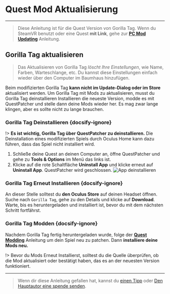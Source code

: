 # Quest Mod Aktualisierung
---
>
> Diese Anleitung ist für die Quest Version von Gorilla Tag. Wenn du SteamVR benutzt oder eine Quest **mit Link**, gehe zur [**PC Mod Updating**](pc-updating) Anleitung.

<div class="horizontal bordered" data-ea-publisher="gorillatagmodding-burrito-software" data-ea-type="image" data-ea-manual="true" id="quest-mod-updating"></div>

## Gorilla Tag aktualisieren

> Das Aktualisieren von Gorilla Tag *löscht Ihre Einstellungen*, wie Name, Farben, Warteschlange, etc. Du kannst diese Einstellungen einfach wieder über den Computer im Baumhaus hinzufügen.

Beim modifizierten Gorilla Tag **kann nicht im Update-Dialog oder im Store** aktualisiert werden. Um Gorilla Tag mit Mods zu aktualisieren, musst du Gorilla Tag deinstallieren Installieren die neueste Version, modde es mit QuestPatcher und stelle dann deine Mods wieder her. Es mag zwar lange klingen, aber es sollte nicht zu lange brauchen.

### Gorilla Tag Deinstallieren {docsify-ignore}

!> **Es ist wichtig, Gorilla Tag über QuestPatcher zu deinstallieren.** Die Deinstallation eines modifizierten Spiels durch Oculus Home kann dazu führen, dass das Spiel nicht installiert wird.

1. Schließe deine Quest an deinen Computer an, öffne QuestPatcher und gehe zu **Tools & Options** im Menü das links ist.
2. Klicke auf die rote Schaltfläche **Uninstall App** und klicke erneut auf **Uninstall App**. QuestPatcher wird geschlossen. ![App deinstallieren](../docs/files/uninstallapp.png)

### Gorilla Tag Erneut Installieren {docsify-ignore}

An dieser Stelle solltest du **den Oculus Store** auf deinen Headset öffnen. Suche nach `Gorilla Tag`, gehe zu den Details und klicke auf **Download**. Warte, bis es heruntergeladen und installiert ist, bevor du mit dem nächsten Schritt fortfährst.

### Gorilla Tag Modden {docsify-ignore}

Nachdem Gorilla Tag fertig heruntergeladen wurde, folge der [**Quest Modding**](quest-guide) Anleitung um dein Spiel neu zu patchen. Dann **installiere deine Mods neu.**

!> Bevor du Mods Erneut Installierst, solltest du die Quelle überprüfen, ob die Mod aktualisiert oder bestätigt haben, das es an der neuesten Version funktioniert.

---

> Wenn dir diese Anleitung gefallen hat, kannst du [einen Tipp](https://streamelements.com/burritosoft/tip) oder [Den Hauptautor eine spende senden](https://github.com/sponsors/burritosoftware).